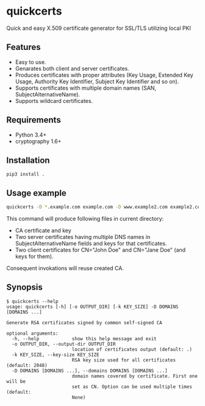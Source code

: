 # quickcerts

Quick and easy X.509 certificate generator for SSL/TLS utilizing local PKI

## Features

* Easy to use.
* Genarates both client and server certificates.
* Produces certificates with proper attributes (Key Usage, Extended Key Usage, Authority Key Identifier, Subject Key Identifier and so on).
* Supports certificates with multiple domain names (SAN, SubjectAlternativeName).
* Supports wildcard certificates.

## Requirements

* Python 3.4+
* cryptography 1.6+

## Installation

```
pip3 install .
```

## Usage example

```bash
quickcerts -D *.example.com example.com -D www.example2.com example2.com mx.example2.com -C "John Doe" -C "Jane Doe"
```

This command will produce following files in current directory:
* CA certificate and key
* Two server certificates having multiple DNS names in SubjectAlternativeName fields and keys for that certificates.
* Two client certificates for CN="John Doe" and CN="Jane Doe" (and keys for them).

Consequent invokations will reuse created CA.

## Synopsis

```
$ quickcerts --help
usage: quickcerts [-h] [-o OUTPUT_DIR] [-k KEY_SIZE] -D DOMAINS [DOMAINS ...]

Generate RSA certificates signed by common self-signed CA

optional arguments:
  -h, --help            show this help message and exit
  -o OUTPUT_DIR, --output-dir OUTPUT_DIR
                        location of certificates output (default: .)
  -k KEY_SIZE, --key-size KEY_SIZE
                        RSA key size used for all certificates (default: 2048)
  -D DOMAINS [DOMAINS ...], --domains DOMAINS [DOMAINS ...]
                        domain names covered by certificate. First one will be
                        set as CN. Option can be used multiple times (default:
                        None)
```
